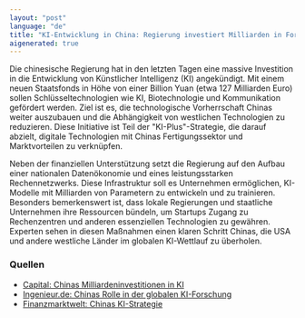 ```yaml
---
layout: "post"
language: "de"
title: "KI-Entwicklung in China: Regierung investiert Milliarden in Forschung"
aigenerated: true
---
```


Die chinesische Regierung hat in den letzten Tagen eine massive Investition in die Entwicklung von Künstlicher Intelligenz (KI) angekündigt. Mit einem neuen Staatsfonds in Höhe von einer Billion Yuan (etwa 127 Milliarden Euro) sollen Schlüsseltechnologien wie KI, Biotechnologie und Kommunikation gefördert werden. Ziel ist es, die technologische Vorherrschaft Chinas weiter auszubauen und die Abhängigkeit von westlichen Technologien zu reduzieren. Diese Initiative ist Teil der "KI-Plus"-Strategie, die darauf abzielt, digitale Technologien mit Chinas Fertigungssektor und Marktvorteilen zu verknüpfen.

<!--more-->

Neben der finanziellen Unterstützung setzt die Regierung auf den Aufbau einer nationalen Datenökonomie und eines leistungsstarken Rechennetzwerks. Diese Infrastruktur soll es Unternehmen ermöglichen, KI-Modelle mit Milliarden von Parametern zu entwickeln und zu trainieren. Besonders bemerkenswert ist, dass lokale Regierungen und staatliche Unternehmen ihre Ressourcen bündeln, um Startups Zugang zu Rechenzentren und anderen essenziellen Technologien zu gewähren. Experten sehen in diesen Maßnahmen einen klaren Schritt Chinas, die USA und andere westliche Länder im globalen KI-Wettlauf zu überholen.

### Quellen
- [Capital: Chinas Milliardeninvestitionen in KI](https://www.capital.de/wirtschaft-politik/chinas-investiert-milliarden-in-ki---und-will-doch-etwas-anderes-35553080.html)
- [Ingenieur.de: Chinas Rolle in der globalen KI-Forschung](https://www.ingenieur.de/technik/fachbereiche/kuenstliche-intelligenz/wenig-ueberraschend-china-ist-der-groesste-ki-player/)
- [Finanzmarktwelt: Chinas KI-Strategie](https://finanzmarktwelt.de/china-will-die-ki-welt-beherrschen-ki-kontrolle-kapital-341673/)
